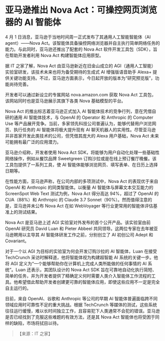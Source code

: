 # 亚马逊推出 Nova Act：可操控网页浏览器的 AI 智能体

4 月 1 日消息，亚马逊于当地时间周一正式发布了其通用人工智能智能体（AI agent）——Nova Act。该智能体具备操控网络浏览器并自主执行简单网络任务的能力。与此同时，亚马逊还推出了配套的 Nova Act 软件开发工具包（SDK），旨在帮助开发者利用 Nova Act 构建智能体应用原型。

据 IT 之家了解，Nova Act 由亚马逊新近在旧金山成立的 AGI（通用人工智能）实验室研发，该技术未来也将为备受期待的生成式 AI 增强版语音助手 Alexa+ 提供关键功能支持。不过，亚马逊方面表示，今日起开放的版本为“研究预览版”，功能尚待完善。

开发者可以通过新设立的专属网站 nova.amazon.com 获取 Nova Act 工具包，该网站同时也是亚马逊展示其旗下各类 Nova 基础模型的平台。

Nova Act 的推出标志着亚马逊正式加入 AI 智能体技术的竞争行列，意在凭借自研的通用 AI 智能体技术，与 OpenAI 的 Operator 和 Anthropic 的 Computer Use 等产品展开竞争。当前，多家领先科技公司普遍认为，能够代替用户浏览网页、执行任务的 AI 智能体将极大提升现有 AI 聊天机器人的实用性。尽管亚马逊并非首家开发此类技术的公司，但凭借其庞大的 Alexa 用户基础，Nova Act 未来可能拥有最广泛的应用潜力。

亚马逊介绍称，开发者使用 Nova Act SDK，将能够为用户自动化处理一些基础性网络操作，例如从餐饮品牌 Sweetgreen 订购沙拉或是在线上预订餐厅晚餐。该工具包提供了一系列工具，使 AI 智能体能够浏览网页、填写表单、在日历上选择日期等。

在性能方面，亚马逊声称，在公司内部的多项测试中，Nova Act 的表现优于来自 OpenAI 和 Anthropic 的同类智能体。以衡量 AI 智能体与屏幕文本交互能力的 ScreenSpot Web Text 测试为例，Nova Act 得分高达 94%，超过了 OpenAI 的 CUA（88%）和 Anthropic 的 Claude 3.7 Sonnet（90%）。然而值得注意的是，亚马逊并未公布 Nova Act 在如 WebVoyager 等行业更常用的智能体评估基准上的测试结果。

Nova Act 是亚马逊上述 AGI 实验室对外发布的首个公开产品。该实验室由前 OpenAI 研究员 David Luan 和 Pieter Abbeel 共同领导。这两位专家在去年被亚马逊聘用以主导其 AI 智能体研发工作之前，分别创立了 AI 初创公司 Adept 和 Covariant。

对于一个以 AGI 为目标的实验室为何会开发订购沙拉的 AI 智能体，Luan 在接受 TechCrunch 采访时解释道，他将智能体视为构建超智能 AI 系统的关键一步。他将 AGI 定义为“一个能够帮助你在计算机上完成人类所能做的任何事情的 AI 系统”。Luan 还表示，其团队设计的 Nova Act SDK 旨在可靠地自动化执行简短、简单的任务，并为开发者提供了精确定义何时需要人类介入智能体工作流程的工具。他希望借此帮助开发者创建更可靠的智能体应用，即使这些应用不一定是完全自主运行的。

目前，来自 OpenAI、谷歌和 Anthropic 等公司的早期 AI 智能体普遍面临跨不同领域应用时可靠性不足的重大挑战。根据 TechCrunch 等媒体的测试，这些系统往往运行缓慢，难以长时间独立工作，且容易犯下人类通常不会犯的错误。亚马逊是否已经找到了克服这些难题的有效方法，还是其 Nova Act 智能体也将受困于同样的缺陷，市场将拭目以待。

> 【来源：IT 之家】
